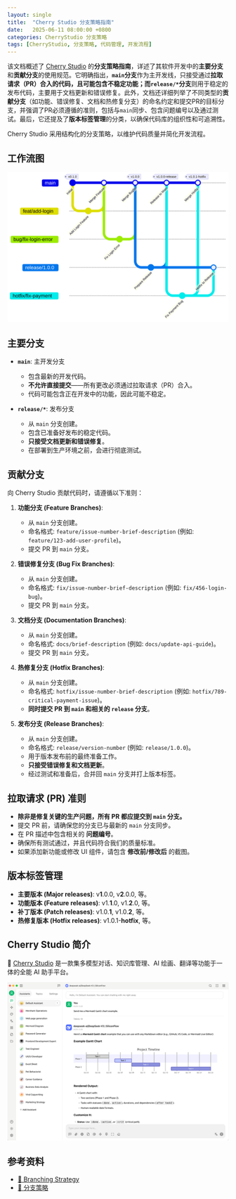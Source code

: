 ```yaml
---
layout: single
title:  "Cherry Studio 分支策略指南"
date:   2025-06-11 08:00:00 +0800
categories: CherryStudio 分支策略
tags: [CherryStudio, 分支策略, 代码管理, 开发流程]
---
```


该文档概述了 [Cherry Studio](https://github.com/CherryHQ/cherry-studio) 的**分支策略指南**，详述了其软件开发中的**主要分支**和**贡献分支**的使用规范。它明确指出，**`main`分支**作为主开发线，只接受通过**拉取请求（PR）**合入的代码，且可能包含不稳定功能；而**`release/*`分支**则用于稳定的发布代码，主要用于文档更新和错误修复。此外，文档还详细列举了不同类型的**贡献分支**（如功能、错误修复、文档和热修复分支）的命名约定和提交PR的目标分支，并强调了PR必须遵循的准则，包括与`main`同步、包含问题编号以及通过测试。最后，它还提及了**版本标签管理**的分类，以确保代码库的组织性和可追溯性。

<!--more-->

Cherry Studio 采用结构化的分支策略，以维护代码质量并简化开发流程。

## 工作流图

![](/images/2025/CherryStudio/Branch-Strategy-Workflow-Diagram.svg)


## 主要分支

  * **`main`**: 主开发分支

      * 包含最新的开发代码。
      * **不允许直接提交**——所有更改必须通过拉取请求（PR）合入。
      * 代码可能包含正在开发中的功能，因此可能不稳定。

  * **`release/*`**: 发布分支

      * 从 `main` 分支创建。
      * 包含已准备好发布的稳定代码。
      * **只接受文档更新和错误修复**。
      * 在部署到生产环境之前，会进行彻底测试。


## 贡献分支

向 Cherry Studio 贡献代码时，请遵循以下准则：

1.  **功能分支 (Feature Branches)**:

      * 从 `main` 分支创建。
      * 命名格式: `feature/issue-number-brief-description` (例如: `feature/123-add-user-profile`)。
      * 提交 PR 到 `main` 分支。

2.  **错误修复分支 (Bug Fix Branches)**:

      * 从 `main` 分支创建。
      * 命名格式: `fix/issue-number-brief-description` (例如: `fix/456-login-bug`)。
      * 提交 PR 到 `main` 分支。

3.  **文档分支 (Documentation Branches)**:

      * 从 `main` 分支创建。
      * 命名格式: `docs/brief-description` (例如: `docs/update-api-guide`)。
      * 提交 PR 到 `main` 分支。

4.  **热修复分支 (Hotfix Branches)**:

      * 从 `main` 分支创建。
      * 命名格式: `hotfix/issue-number-brief-description` (例如: `hotfix/789-critical-payment-issue`)。
      * **同时提交 PR 到 `main` 和相关的 `release` 分支**。

5.  **发布分支 (Release Branches)**:

      * 从 `main` 分支创建。
      * 命名格式: `release/version-number` (例如: `release/1.0.0`)。
      * 用于版本发布前的最终准备工作。
      * **只接受错误修复和文档更新**。
      * 经过测试和准备后，合并回 `main` 分支并打上版本标签。


## 拉取请求 (PR) 准则

  * **除非是修复关键的生产问题，所有 PR 都应提交到 `main` 分支。**
  * 提交 PR 前，请确保您的分支已与最新的 `main` 分支同步。
  * 在 PR 描述中包含相关的 **问题编号**。
  * 确保所有测试通过，并且代码符合我们的质量标准。
  * 如果添加新功能或修改 UI 组件，请包含 **修改前/修改后** 的截图。


## 版本标签管理

  * **主要版本 (Major releases)**: v**1**.0.0, v**2**.0.0, 等。
  * **功能版本 (Feature releases)**: v1.**1**.0, v1.**2**.0, 等。
  * **补丁版本 (Patch releases)**: v1.0.**1**, v1.0.**2**, 等。
  * **热修复版本 (Hotfix releases)**: v1.0.1-**hotfix**, 等。


## Cherry Studio 简介

🍒 [Cherry Studio](https://www.cherry-ai.com/) 是一款集多模型对话、知识库管理、AI 绘画、翻译等功能于一体的全能 AI 助手平台。

![](/images/2025/CherryStudio/CherryStudio.png)


## 参考资料
- [🌿 Branching Strategy](https://github.com/CherryHQ/cherry-studio/blob/main/docs/branching-strategy-en.md)
- [🌿 分支策略](https://github.com/CherryHQ/cherry-studio/blob/main/docs/branching-strategy-zh.md)
